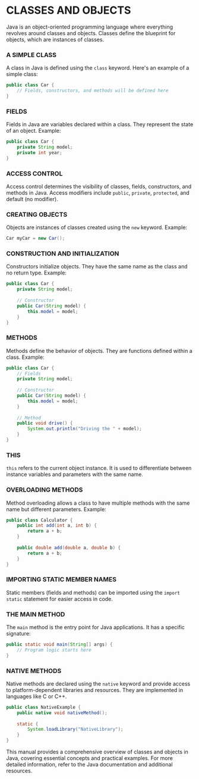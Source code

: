 # CLASSES AND OBJECTS

Java is an object-oriented programming language where everything revolves around classes and objects. Classes define the blueprint for objects, which are instances of classes.

### A SIMPLE CLASS

A class in Java is defined using the `class` keyword. Here's an example of a simple class:

```java
public class Car {
    // Fields, constructors, and methods will be defined here
}
```

### FIELDS

Fields in Java are variables declared within a class. They represent the state of an object. Example:

```java
public class Car {
    private String model;
    private int year;
}
```

### ACCESS CONTROL

Access control determines the visibility of classes, fields, constructors, and methods in Java. Access modifiers include `public`, `private`, `protected`, and default (no modifier).

### CREATING OBJECTS

Objects are instances of classes created using the `new` keyword. Example:

```java
Car myCar = new Car();
```

### CONSTRUCTION AND INITIALIZATION

Constructors initialize objects. They have the same name as the class and no return type. Example:

```java
public class Car {
    private String model;
    
    // Constructor
    public Car(String model) {
        this.model = model;
    }
}
```

### METHODS

Methods define the behavior of objects. They are functions defined within a class. Example:

```java
public class Car {
    // Fields
    private String model;
    
    // Constructor
    public Car(String model) {
        this.model = model;
    }
    
    // Method
    public void drive() {
        System.out.println("Driving the " + model);
    }
}
```

### THIS

`this` refers to the current object instance. It is used to differentiate between instance variables and parameters with the same name.

### OVERLOADING METHODS

Method overloading allows a class to have multiple methods with the same name but different parameters. Example:

```java
public class Calculator {
    public int add(int a, int b) {
        return a + b;
    }
    
    public double add(double a, double b) {
        return a + b;
    }
}
```

### IMPORTING STATIC MEMBER NAMES

Static members (fields and methods) can be imported using the `import static` statement for easier access in code.

### THE MAIN METHOD

The `main` method is the entry point for Java applications. It has a specific signature:

```java
public static void main(String[] args) {
    // Program logic starts here
}
```

### NATIVE METHODS

Native methods are declared using the `native` keyword and provide access to platform-dependent libraries and resources. They are implemented in languages like C or C++.

```java
public class NativeExample {
    public native void nativeMethod();
    
    static {
        System.loadLibrary("NativeLibrary");
    }
}
```

This manual provides a comprehensive overview of classes and objects in Java, covering essential concepts and practical examples. For more detailed information, refer to the Java documentation and additional resources.
